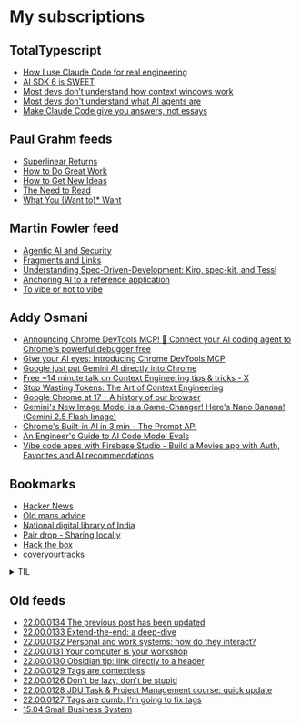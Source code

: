 # My subscriptions

## TotalTypescript

<!-- TotalTypescript:START -->
- [How I use Claude Code for real engineering](https://www.youtube.com/watch?v=kZ-zzHVUrO4)
- [AI SDK 6 is SWEET](https://www.youtube.com/watch?v=YCrj0E_P6ls)
- [Most devs don’t understand how context windows work](https://www.youtube.com/watch?v=-uW5-TaVXu4)
- [Most devs don&#39;t understand what AI agents are](https://www.youtube.com/watch?v=AtYtuVTZCQU)
- [Make Claude Code give you answers, not essays](https://www.youtube.com/shorts/I12Mf8KBT1I)
<!-- TotalTypescript:END -->

## Paul Grahm feeds

<!-- paulgraham:START -->
- [Superlinear Returns](http://www.paulgraham.com/superlinear.html)
- [How to Do Great Work](http://www.paulgraham.com/greatwork.html)
- [How to Get New Ideas](http://www.paulgraham.com/getideas.html)
- [The Need to Read](http://www.paulgraham.com/read.html)
- [What You &lpar;Want to&rpar;* Want](http://www.paulgraham.com/want.html)
<!-- paulgraham:END -->

## Martin Fowler feed

<!-- martinfowler:START -->
- [Agentic AI and Security](https://martinfowler.com/articles/agentic-ai-security.html)
- [Fragments and Links](https://martinfowler.com/articles/20251021-frags.html)
- [Understanding Spec-Driven-Development: Kiro, spec-kit, and Tessl](https://martinfowler.com/articles/exploring-gen-ai/sdd-3-tools.html)
- [Anchoring AI to a reference application](https://martinfowler.com/articles/exploring-gen-ai/anchoring-to-reference.html)
- [To vibe or not to vibe](https://martinfowler.com/articles/exploring-gen-ai/to-vibe-or-not-vibe.html)
<!-- martinfowler:END -->

## Addy Osmani

<!-- addyo:START -->
- [Announcing Chrome DevTools MCP! 🚀 Connect your AI coding agent to Chrome&#39;s powerful debugger free](https://www.youtube.com/watch?v=q1vlGUKjfeY)
- [Give your AI eyes: Introducing Chrome DevTools MCP](https://addyosmani.com/blog/devtools-mcp/)
- [Google just put Gemini AI directly into Chrome](https://www.youtube.com/watch?v=VOaLXWJhPhI)
- [Free ~14 minute talk on Context Engineering tips &amp; tricks - X](https://news.google.com/rss/articles/CBMiaEFVX3lxTE1aaUZoOUZZWGszTmJCYmRvVFJONUpWOGhMRmF2RUd5SS1UQ0VHNnpENXpUXzJiUFpwY1g0MllUSlFCTE9ROVMzVGVTMmlpTXpvZTZPRUswUUVUcjJ3UVJfWUxVaWhkNzI2?oc=5)
- [Stop Wasting Tokens: The Art of Context Engineering](https://www.youtube.com/watch?v=zMM5zqesL1g)
- [Google Chrome at 17 - A history of our browser](https://addyosmani.com/blog/chrome-17th/)
- [Gemini&#39;s New Image Model is a Game-Changer! Here&#39;s Nano Banana! &lpar;Gemini 2.5 Flash Image&rpar;](https://www.youtube.com/watch?v=wXYQEaWM-rw)
- [Chrome&#39;s Built-in AI in 3 min - The Prompt API](https://www.youtube.com/watch?v=YkUcxX49Rqw)
- [An Engineer&#39;s Guide to AI Code Model Evals](https://addyosmani.com/blog/ai-evals/)
- [Vibe code apps with Firebase Studio - Build a Movies app with Auth, Favorites and AI recommendations](https://www.youtube.com/watch?v=kyKPljNvuac)
<!-- addyo:END -->


## Bookmarks

- [Hacker News](https://news.ycombinator.com/)
- [Old mans advice](https://www.youtube.com/watch?v=9fvETktnaRw)
- [National digital library of India](https://ndl.iitkgp.ac.in/)
- [Pair drop - Sharing locally](https://pairdrop.net/)
- [Hack the box](https://www.hackthebox.com/hacker)
- [coveryourtracks](https://coveryourtracks.eff.org/learn)

<details>
  <summary>TIL</summary>
  <ul>
    <li><a href="https://developer.mozilla.org/en-US/docs/Web/API/MutationObserver">MutationObserver</a></li>
    <li><a href="https://duckduckgo.com/?q=how+to+keep+work+notes&t=ffab&atb=v393-7&ia=web">How to keep work notes</a></li>
    <li><a href="https://duckduckgo.com/?q=how+to+keep+field+notes+as+software+engineer&t=ffab&atb=v393-7&ia=web">how to keep field notes as software engineer</a></li>
    <li><a href="https://youtube.com/playlist?list=PLSuEQCXg0kFh_4HtZbTGzjhwL1XxBjzuU">Songs Playlist</a></li>
  </ul>
</details>



## Old feeds
<!-- old-sub:START -->
- [22.00.0134 The previous post has been updated](https://johnnydecimal.com/22.00.0134/)
- [22.00.0133 Extend-the-end: a deep-dive](https://johnnydecimal.com/22.00.0133/)
- [22.00.0132 Personal and work systems: how do they interact?](https://johnnydecimal.com/22.00.0132/)
- [22.00.0131 Your computer is your workshop](https://johnnydecimal.com/22.00.0131/)
- [22.00.0130 Obsidian tip: link directly to a header](https://johnnydecimal.com/22.00.0130/)
- [22.00.0129 Tags are contextless](https://johnnydecimal.com/22.00.0129/)
- [22.00.0126 Don&#39;t be lazy, don&#39;t be stupid](https://johnnydecimal.com/22.00.0126/)
- [22.00.0128 JDU Task &amp; Project Management course: quick update](https://johnnydecimal.com/22.00.0128/)
- [22.00.0127 Tags are dumb. I&#39;m going to fix tags](https://johnnydecimal.com/22.00.0127/)
- [15.04 Small Business System](https://johnnydecimal.com/10-19-concepts/15-patterns-templates/15.04-small-business-system/)
<!-- old-sub:END -->
